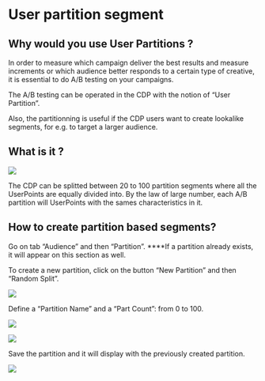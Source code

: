 # User partition segment

## Why would you use User Partitions ?

In order to measure which campaign deliver the best results and measure increments or which audience better responds to a certain type of creative, it is essential to do A/B testing on your campaigns.

The A/B testing can be operated in the CDP with the notion of “User Partition”.

Also, the partitionning is useful if  the CDP users want to create lookalike segments, for e.g. to target a larger audience.

## What is it ?

![](https://lh6.googleusercontent.com/J-Ks5QtbslprBc683KLz6kUIz6PY9k5dx_NEaUHA4hyZuixak-kvRAbZnogPLH4-Vq-P3tGSdVfMwVnf-Qck5rm7noJC36M1ZtiKa0OHKK0FCoNChLchGzNMkl2C6z1j8eEH1MIT)

The CDP can be splitted between 20 to 100 partition segments where all the UserPoints are equally divided into. By the law of large number, each A/B partition will UserPoints with the sames characteristics in it.

## **How to create partition based segments?**

Go on tab “Audience” and then “Partition”. ****If a partition already exists, it will appear on this section as well.

To create a new partition, click on the button “New Partition” and then “Random Split”.

![](https://lh4.googleusercontent.com/ITWBjN1r0OQLA4gEbyek4MyE19oeHryKqEgBbunZ9QxalT0RLCeYaGXzXpSUo7OFazavj_rF6PK3gRF3Kx85naSsITby6eTYBLoERkFGvuUB6C1csDgM0HiCUYu_hsNjthcnbJ9Y)

Define a “Partition Name” and a “Part Count”: from 0 to 100.

![](https://lh4.googleusercontent.com/3KLRsaMID2m5mnaOSNEyG8hPHWzvFkA248UjhTqn7dCELoZk5T36VIHGTLqjDcQdEXkxMb1-huclkkAc-lNPQwiJ8rgGRzN9u-HHhpnBpyciomyz8qO88s4WT5TYknT18_XKWo2h)

![](https://lh5.googleusercontent.com/AMN661K9tktQ2PMk2MdOMSInrc9XcpinBI91ANXhnNZAzbzYcWlXV-_GAED-Kq-K65S01zdzryl1bmVBVpYA7k4bIXMcBBv-ygxXUJ0XOeGhVm8nYzwDL0z9jMcjNcK2F4DLBR88)

Save the partition and it will display with the previously created partition.

![](https://lh5.googleusercontent.com/6oZPpp8G3BF57-WaxxMHFHgkISAdqwWBb5CeS9mYxNcerFkTi2zqcwSbw_sbqtwmgAav9xKCshSoE4JhTiYRHdhysVxhaumIte51HZm8ADsVu3rvfMzpYa1_obdtACJXfwEcK7qN)

